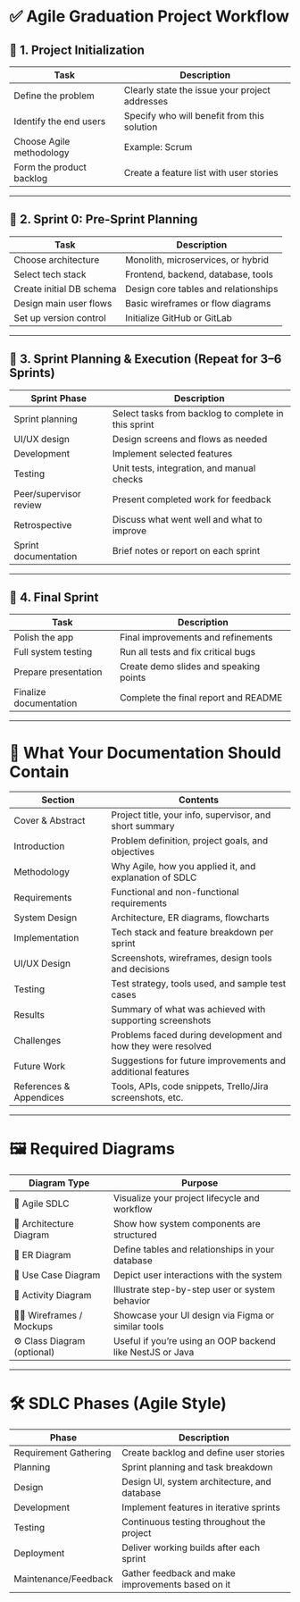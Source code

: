 # ✅ Agile Graduation Project Workflow

## 🔹 1. Project Initialization

| Task                           | Description                                      |
|--------------------------------|--------------------------------------------------|
| Define the problem             | Clearly state the issue your project addresses   |
| Identify the end users         | Specify who will benefit from this solution      |
| Choose Agile methodology       | Example: Scrum                                   |
| Form the product backlog       | Create a feature list with user stories          |

---

## 🔹 2. Sprint 0: Pre-Sprint Planning

| Task                             | Description                                        |
|----------------------------------|----------------------------------------------------|
| Choose architecture              | Monolith, microservices, or hybrid                 |
| Select tech stack                | Frontend, backend, database, tools                 |
| Create initial DB schema         | Design core tables and relationships               |
| Design main user flows           | Basic wireframes or flow diagrams                  |
| Set up version control           | Initialize GitHub or GitLab                        |

---

## 🔹 3. Sprint Planning & Execution (Repeat for 3–6 Sprints)

| Sprint Phase             | Description                                                  |
|--------------------------|--------------------------------------------------------------|
| Sprint planning           | Select tasks from backlog to complete in this sprint         |
| UI/UX design              | Design screens and flows as needed                           |
| Development               | Implement selected features                                  |
| Testing                   | Unit tests, integration, and manual checks                   |
| Peer/supervisor review    | Present completed work for feedback                          |
| Retrospective             | Discuss what went well and what to improve                   |
| Sprint documentation      | Brief notes or report on each sprint                         |

---

## 🔹 4. Final Sprint

| Task                     | Description                                      |
|--------------------------|--------------------------------------------------|
| Polish the app           | Final improvements and refinements              |
| Full system testing      | Run all tests and fix critical bugs             |
| Prepare presentation     | Create demo slides and speaking points          |
| Finalize documentation   | Complete the final report and README            |

---

# 📘 What Your Documentation Should Contain

| Section                    | Contents                                                               |
|----------------------------|------------------------------------------------------------------------|
| Cover & Abstract           | Project title, your info, supervisor, and short summary                |
| Introduction               | Problem definition, project goals, and objectives                     |
| Methodology                | Why Agile, how you applied it, and explanation of SDLC                |
| Requirements               | Functional and non-functional requirements                            |
| System Design              | Architecture, ER diagrams, flowcharts                                 |
| Implementation             | Tech stack and feature breakdown per sprint                           |
| UI/UX Design               | Screenshots, wireframes, design tools and decisions                   |
| Testing                    | Test strategy, tools used, and sample test cases                      |
| Results                    | Summary of what was achieved with supporting screenshots              |
| Challenges                 | Problems faced during development and how they were resolved          |
| Future Work                | Suggestions for future improvements and additional features           |
| References & Appendices    | Tools, APIs, code snippets, Trello/Jira screenshots, etc.             |

---

# 🖼️ Required Diagrams

| Diagram Type              | Purpose                                                       |
|---------------------------|---------------------------------------------------------------|
| 🔄 Agile SDLC             | Visualize your project lifecycle and workflow                 |
| 🧱 Architecture Diagram    | Show how system components are structured                     |
| 🧮 ER Diagram              | Define tables and relationships in your database              |
| 🔁 Use Case Diagram        | Depict user interactions with the system                      |
| 🔧 Activity Diagram        | Illustrate step-by-step user or system behavior               |
| 🧑‍🎨 Wireframes / Mockups   | Showcase your UI design via Figma or similar tools            |
| ⚙️ Class Diagram (optional) | Useful if you’re using an OOP backend like NestJS or Java     |

---

# 🛠️ SDLC Phases (Agile Style)

| Phase                    | Description                                                        |
|--------------------------|--------------------------------------------------------------------|
| Requirement Gathering     | Create backlog and define user stories                            |
| Planning                  | Sprint planning and task breakdown                                |
| Design                    | Design UI, system architecture, and database                      |
| Development               | Implement features in iterative sprints                           |
| Testing                   | Continuous testing throughout the project                         |
| Deployment                | Deliver working builds after each sprint                          |
| Maintenance/Feedback      | Gather feedback and make improvements based on it                 |

